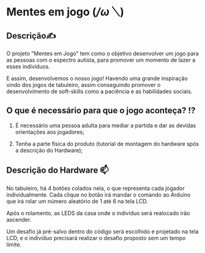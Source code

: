 # Mentes em jogo  (*/ω＼*)


## Descrição✍️
O projeto "Mentes em Jogo" tem como o objetivo desenvolver um jogo para as pessoas com o espectro autista,  para promover um momento de lazer a esses indivíduos.


E assim, desenvolvemos o nosso jogo! Havendo uma grande inspiração vindo dos jogos de tabuleiro, assim conseguindo promover o desenvolvimento de soft-skills como a paciência e as habilidades sociais.


## O que é necessário para que o jogo aconteça? ⁉️


1. É necessário uma pessoa adulta para mediar a partida e dar as devidas orientações aos jogadores;


2. Tenha a parte física do produto (tutorial de montagem do hardware spós a descrição do Hardware);


## Descrição do Hardware 📫


No tabuleiro, há 4 botões colados nela, o que representa cada jogador individualmente. Cada clique no botão irá mandar o comando ao Arduino que irá rolar um número aleatório de 1 até 6 na tela LCD.


Após o rolamento, as LEDS da casa onde o indivíduo será realocado irão ascender.


Um desafio já pré-salvo dentro do código será escolhido e projetado na tela LCD, e o indivíduo precisará realizar o desafio proposto sem um tempo limite.




















